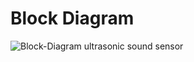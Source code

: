 # Block Diagram
![Block-Diagram ultrasonic sound sensor](https://user-images.githubusercontent.com/94521102/144236204-274005b3-a2ed-415a-9b63-5a13b5c9d084.jpg)
